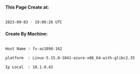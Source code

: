 
   
#### This Page Create at:

```bash

2023-09-03 - 19:06:26 UTC

```

#### Create By Machine:

```bash

Host Name : fv-az1098-162

platform  : Linux-5.15.0-1041-azure-x86_64-with-glibc2.35

Ip Local  : 10.1.0.42

```

